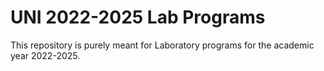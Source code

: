 # UNI 2022-2025 Lab Programs

This repository is purely meant for Laboratory programs for the academic year 2022-2025.
